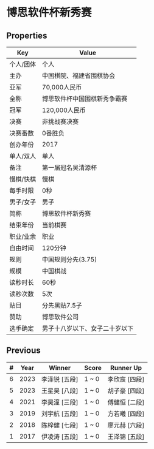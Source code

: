 # 博思软件杯新秀赛

## Properties

| Key | Value |
| --- | ----- |
| 个人/团体 | 个人 |
| 主办 | 中国棋院、福建省围棋协会 |
| 亚军 | 70,000人民币 |
| 全称 | 博思软件杯中国围棋新秀争霸赛 |
| 冠军 | 120,000人民币 |
| 决赛 | 非挑战赛决赛 |
| 决赛番数 | 0番胜负 |
| 创办年份 | 2017 |
| 单人/双人 | 单人 |
| 备注 | 第一届冠名吴清源杯 |
| 慢棋/快棋 | 慢棋 |
| 每手时限 | 0秒 |
| 男子/女子 | 男子 |
| 简称 | 博思软件杯新秀赛 |
| 结束年份 | 当前棋赛 |
| 职业/业余 | 职业 |
| 自由时间 | 120分钟 |
| 规则 | 中国规则分先(3.75) |
| 规模 | 中国棋战 |
| 读秒时长 | 60秒 |
| 读秒次数 | 5次 |
| 贴目 | 分先黑贴7.5子 |
| 赞助 | 博思软件公司 |
| 选手确定 | 男子十八岁以下、女子二十岁以下 |

## Previous

| # | Year | Winner | Score | Runner Up |
| --- | --- | --- | --- | --- |
| 6 | 2023 | 李泽锐 [五段] | 1 ~ 0 | 李欣宸 [四段] |
| 5 | 2023 | 王星昊 [八段] | 1 ~ 0 | 胡子豪 [四段] |
| 4 | 2021 | 李昊潼 [三段] | 1 ~ 0 | 傅健恒 [二段] |
| 3 | 2019 | 刘宇航 [五段] | 1 ~ 0 | 方若曦 [四段] |
| 2 | 2018 | 陈梓健 [七段] | 1 ~ 0 | 廖元赫 [六段] |
| 1 | 2017 | 伊凌涛 [五段] | 1 ~ 0 | 王泽锦 [五段] |


